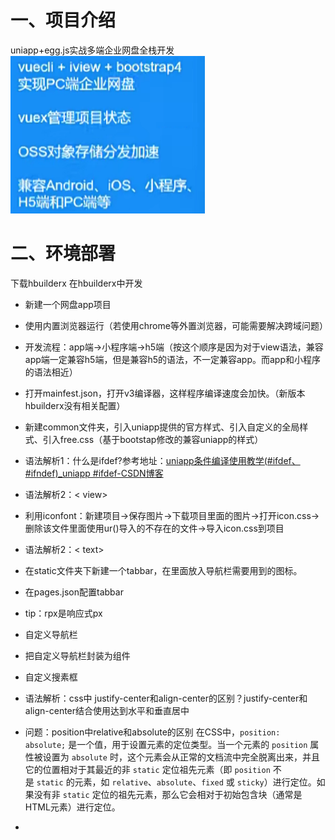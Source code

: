 # 一、项目介绍
uniapp+egg.js实战多端企业网盘全栈开发
![](https://raw.githubusercontent.com/liuxiaofeii/BC4A0327-E9BF-B504-C6AE-24BEC8348190/main/20240528204437.png)
# 二、环境部署
下载hbuilderx
在hbuilderx中开发
- 新建一个网盘app项目
- 使用内置浏览器运行（若使用chrome等外置浏览器，可能需要解决跨域问题）
- 开发流程：app端->小程序端->h5端（按这个顺序是因为对于view语法，兼容app端一定兼容h5端，但是兼容h5的语法，不一定兼容app。而app和小程序的语法相近）
- 打开mainfest.json，打开v3编译器，这样程序编译速度会加快。（新版本hbuilderx没有相关配置）
- 新建common文件夹，引入uniapp提供的官方样式、引入自定义的全局样式、引入free.css（基于bootstap修改的兼容uniapp的样式）
- 语法解析1：什么是ifdef?参考地址：[uniapp条件编译使用教学(#ifdef、#ifndef)_uniapp #ifdef-CSDN博客](https://blog.csdn.net/qq_43229233/article/details/134754189)
- 语法解析2：< view></view >
- 利用iconfont：新建项目->保存图片->下载项目里面的图片->打开icon.css->删除该文件里面使用ur()导入的不存在的文件->导入icon.css到项目
- 语法解析2：< text></text >
- 在static文件夹下新建一个tabbar，在里面放入导航栏需要用到的图标。
- 在pages.json配置tabbar
- tip：rpx是响应式px
- 自定义导航栏
- 把自定义导航栏封装为组件
- 自定义搜素框
- 语法解析：css中 justify-center和align-center的区别？justify-center和align-center结合使用达到水平和垂直居中
- 问题：position中relative和absolute的区别
	在CSS中，`position: absolute;` 是一个值，用于设置元素的定位类型。当一个元素的 `position` 属性被设置为 `absolute` 时，这个元素会从正常的文档流中完全脱离出来，并且它的位置相对于其最近的非 `static` 定位祖先元素（即 `position` 不是 `static` 的元素，如 `relative`、`absolute`、`fixed` 或 `sticky`）进行定位。如果没有非 `static` 定位的祖先元素，那么它会相对于初始包含块（通常是HTML元素）进行定位。

- 
